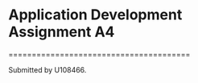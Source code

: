 # Application Development Assignment A4
======================================= 

Submitted by U108466.
